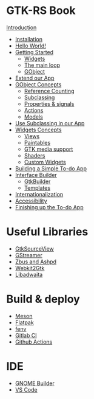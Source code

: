 # GTK-RS Book

[Introduction](basics/introduction.md)
- [Installation](basics/installation.md)
- [Hello World!]()
- [Getting Started](basics/getting_started.md)
    - [Widgets](basics/widgets.md)
    - [The main loop]()
    - [GObject](basics/gobject.md)
- [Extend our App]()
- [GObject Concepts]()
    - [Reference Counting]()
    - [Subclassing]()
    - [Properties & signals]()
    - [Actions]()
    - [Models]()
- [Use Subclassing in our App]()
- [Widgets Concepts]()
    - [Views]()
    - [Paintables]()
    - [GTK media support]()
    - [Shaders]()
    - [Custom Widgets](basics/custom_widgets.md)
- [Building a Simple To-do App]()
- [Interface Builder]()
    - [GtkBuilder]()
    - [Templates]()
- [Internationalization]()
- [Accessibility]()
- [Finishing up the To-do App]()

# Useful Libraries

- [GtkSourceView]()
- [GStreamer]()
- [Zbus and Ashpd]()
- [Webkit2Gtk]()
- [Libadwaita]()

# Build & deploy

- [Meson]()
- [Flatpak]()
- [fenv](build/fenv.md)
- [Gitlab CI]()
- [Github Actions]()

# IDE

- [GNOME Builder](ide/builder.md)
- [VS Code](ide/vscode.md)
